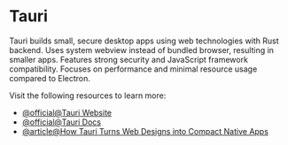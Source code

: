 # Tauri

Tauri builds small, secure desktop apps using web technologies with Rust backend. Uses system webview instead of bundled browser, resulting in smaller apps. Features strong security and JavaScript framework compatibility. Focuses on performance and minimal resource usage compared to Electron.

Visit the following resources to learn more:

- [@official@Tauri Website](https://tauri.app/)
- [@official@Tauri Docs](https://tauri.app/v1/guides/)
- [@article@How Tauri Turns Web Designs into Compact Native Apps](https://thenewstack.io/how-tauri-turns-web-designs-into-compact-native-apps/)
